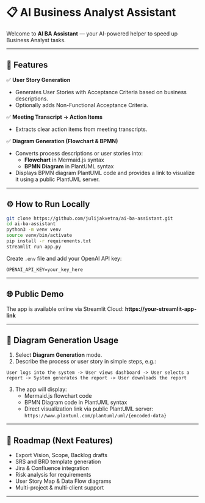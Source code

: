 # 📋 AI Business Analyst Assistant

Welcome to **AI BA Assistant** — your AI-powered helper to speed up Business Analyst tasks.

---

## 🚀 Features

✅ **User Story Generation**
- Generates User Stories with Acceptance Criteria based on business descriptions.
- Optionally adds Non-Functional Acceptance Criteria.

✅ **Meeting Transcript → Action Items**
- Extracts clear action items from meeting transcripts.

✅ **Diagram Generation (Flowchart & BPMN)**
- Converts process descriptions or user stories into:
  - **Flowchart** in Mermaid.js syntax
  - **BPMN Diagram** in PlantUML syntax
- Displays BPMN diagram PlantUML code and provides a link to visualize it using a public PlantUML server.

---

## ⚙️ How to Run Locally

```bash
git clone https://github.com/julijakvetna/ai-ba-assistant.git
cd ai-ba-assistant
python3 -m venv venv
source venv/bin/activate
pip install -r requirements.txt
streamlit run app.py
```

Create `.env` file and add your OpenAI API key:

```
OPENAI_API_KEY=your_key_here
```

---

## 🌐 Public Demo

The app is available online via Streamlit Cloud:
**https://your-streamlit-app-link**

---

## 🌟 Diagram Generation Usage

1. Select **Diagram Generation** mode.
2. Describe the process or user story in simple steps, e.g.:

```
User logs into the system -> User views dashboard -> User selects a report -> System generates the report -> User downloads the report
```

3. The app will display:
   - Mermaid.js flowchart code
   - BPMN Diagram code in PlantUML syntax
   - Direct visualization link via public PlantUML server:
     `https://www.plantuml.com/plantuml/uml/{encoded-data}`

---

## 📌 Roadmap (Next Features)

- Export Vision, Scope, Backlog drafts
- SRS and BRD template generation
- Jira & Confluence integration
- Risk analysis for requirements
- User Story Map & Data Flow diagrams
- Multi-project & multi-client support

---



